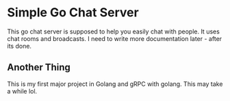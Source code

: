 # Simple Go Chat Server
This go chat server is supposed to help you easily chat with people. It uses chat rooms and broadcasts. I need to write more documentation later - after its done. 

## Another Thing
This is my first major project in Golang and gRPC with golang. This may take a while lol.
